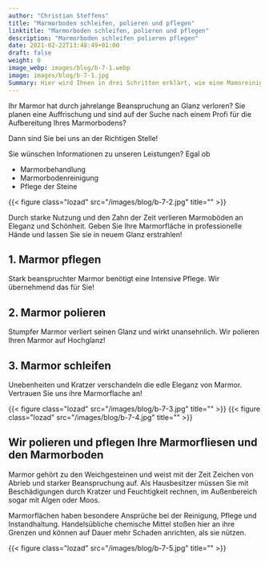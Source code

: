 ```yaml
---
author: "Christian Steffens"
title: "Marmorboden schleifen, polieren und pflegen"
linktitle: "Marmorboden schleifen, polieren und pflegen"
description: "Marmorboden schleifen polieren pflegen"
date: 2021-02-22T13:48:49+01:00
draft: false
weight: 0
image_webp: images/blog/b-7-1.webp
image: images/blog/b-7-1.jpg
Summary: Hier wird Ihnen in drei Schritten erklärt, wie eine Mamoreinigung vorgenommen wird.
---
```


Ihr Marmor hat durch jahrelange Beanspruchung an Glanz verloren?
Sie planen eine Auffrischung und sind auf der Suche nach einem Profi für die Aufbereitung Ihres Marmorbodens?

Dann sind Sie bei uns an der Richtigen Stelle!

Sie wünschen Informationen zu unseren Leistungen? Egal ob

- Marmorbehandlung
- Marmorbodenreinigung
- Pflege der Steine

{{< figure class="lozad" src="/images/blog/b-7-2.jpg" title="" >}}

Durch starke Nutzung und den Zahn der Zeit verlieren Marmoböden an Eleganz und Schönheit. Geben Sie Ihre Marmorfläche in professionelle Hände und lassen Sie sie in neuem Glanz erstrahlen!

## 1. Marmor pflegen

Stark beanspruchter Marmor benötigt eine Intensive Pflege. Wir übernehmend das für Sie!

## 2. Marmor polieren

Stumpfer Marmor verliert seinen Glanz und wirkt unansehnlich. Wir polieren Ihren Marmor auf Hochglanz!

## 3. Marmor schleifen

Unebenheiten und Kratzer verschandeln die edle Eleganz von Marmor. Vertrauen Sie uns ihre Marmorflache an!

{{< figure class="lozad" src="/images/blog/b-7-3.jpg" title="" >}}
{{< figure class="lozad" src="/images/blog/b-7-4.jpg" title="" >}}

## Wir polieren und pflegen Ihre Marmorfliesen und den Marmorboden

Marmor gehört zu den Weichgesteinen und weist mit der Zeit Zeichen von Abrieb und starker Beanspruchung auf. Als Hausbesitzer müssen Sie mit Beschädigungen durch Kratzer und Feuchtigkeit rechnen, im Außenbereich sogar mit Algen oder Moos.

Marmorflächen haben besondere Ansprüche bei der Reinigung, Pflege und Instandhaltung. Handelsübliche chemische Mittel stoßen hier an ihre Grenzen und können auf Dauer mehr Schaden anrichten, als sie nützen.

{{< figure class="lozad" src="/images/blog/b-7-5.jpg" title="" >}}
